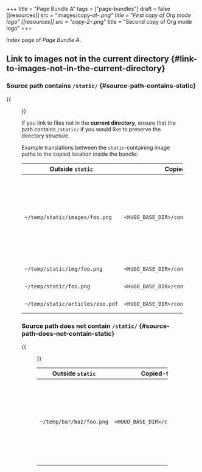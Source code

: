 +++
title = "Page Bundle A"
tags = ["page-bundles"]
draft = false
[[resources]]
  src = "images/copy-of-*.png"
  title = "First copy of Org mode logo"
[[resources]]
  src = "copy-2-*.png"
  title = "Second copy of Org mode logo"
+++

Index page of _Page Bundle A_.


## Link to images not in the current directory {#link-to-images-not-in-the-current-directory}


### Source path contains `/static/` {#source-path-contains-static}

{{<figure src="images/copy-of-unicorn-logo.png">}}

If you link to files not in the **current directory**, ensure that the
path contains `/static/` if you would like to preserve the directory
structure.

Example translations between the `static`-containing image paths to
the copied location inside the bundle:

| Outside `static`                 | Copied-to location inside BUNDLE                              | Explanation                                                                                                |
|----------------------------------|---------------------------------------------------------------|------------------------------------------------------------------------------------------------------------|
| `~/temp/static/images/foo.png`   | `<HUGO_BASE_DIR>/content/<SECTION>/<BUNDLE>/images/foo.png`   | If the **outside** path has `/static/` in it, the directory structure after that is preserved when copied. |
| `~/temp/static/img/foo.png`      | `<HUGO_BASE_DIR>/content/<SECTION>/<BUNDLE>/img/foo.png`      | (same as above)                                                                                            |
| `~/temp/static/foo.png`          | `<HUGO_BASE_DIR>/content/<SECTION>/<BUNDLE>/foo.png`          | (same as above)                                                                                            |
| `~/temp/static/articles/zoo.pdf` | `<HUGO_BASE_DIR>/content/<SECTION>/<BUNDLE>/articles/zoo.pdf` | (same as above)                                                                                            |


### Source path does not contain `/static/` {#source-path-does-not-contain-static}

{{<figure src="copy-2-of-unicorn-logo.png">}}

| Outside `static`         | Copied-to location inside BUNDLE                     | Explanation                                                                                            |
|--------------------------|------------------------------------------------------|--------------------------------------------------------------------------------------------------------|
| `~/temp/bar/baz/foo.png` | `<HUGO_BASE_DIR>/content/<SECTION>/<BUNDLE>/foo.png` | Here, as the **outside** path does not have `/static/`, the file is copied directly to the BUNDLE dir. |
